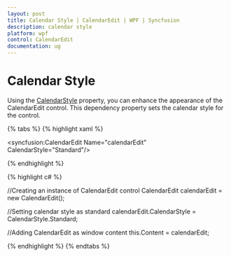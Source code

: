 ```yaml
---
layout: post
title: Calendar Style | CalendarEdit | WPF | Syncfusion
description: calendar style
platform: wpf
control: CalendarEdit
documentation: ug
---
```


# Calendar Style

Using the [CalendarStyle](https://help.syncfusion.com/cr/wpf/Syncfusion.Shared.Wpf~Syncfusion.Windows.Shared.CalendarEdit~CalendarStyle.html) property, you can enhance the appearance of the CalendarEdit control. This dependency property sets the calendar style for the control. 

{% tabs %}
{% highlight xaml %}

<!-- Adding calendar with calendar style as standard -->
<syncfusion:CalendarEdit Name="calendarEdit" CalendarStyle="Standard"/>

{% endhighlight %}


{% highlight c# %}

//Creating an instance of CalendarEdit control
CalendarEdit calendarEdit = new CalendarEdit();

//Setting calendar style as standard
calendarEdit.CalendarStyle = CalendarStyle.Standard;

//Adding CalendarEdit as window content
this.Content = calendarEdit;

{% endhighlight %}
{% endtabs %}